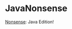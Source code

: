 # JavaNonsense

[Nonsense](https://gist.github.com/Nathansbud/a765ed74fd458035e417937da689b990): Java Edition!
